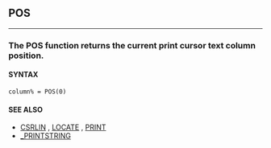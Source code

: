 ## POS
---

### The POS function returns the current print cursor text column position.

#### SYNTAX

`column% = POS(0)`

#### SEE ALSO
* [CSRLIN](./CSRLIN.md) , [LOCATE](./LOCATE.md) , [PRINT](./PRINT.md)
* [_PRINTSTRING](./_PRINTSTRING.md)
